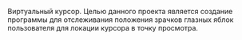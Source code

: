 Виртуальный курсор.
Целью данного проекта является создание программы для отслеживания положения зрачков глазных яблок пользователя для локации курсора в точку просмотра.
